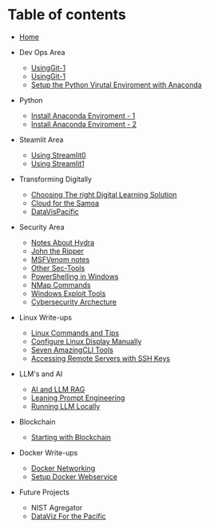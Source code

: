 # Table of contents
* [Home](README.md)
* Dev Ops Area
  * [UsingGit-1](DevOps/usinggit.md)
  * [UsingGit-1](DevOps/UsingGit.md)
  * [Setup the Python Virutal Enviroment with Anaconda](install\_anaconda\_pythonvirtualenv.md)
  
* Python
  * [Install Anaconda Enviroment - 1](Python/Install_Anaconda_PythonVirtualEnv.md)
  * [Install Anaconda Enviroment - 2](Python/install_anaconda_pythonvirtualenv.md)
  
* Steamlit Area
  * [Using Streamlit0](SteamlitArea/using\_streamlit.md)
  * [Using Streamlit1](SteamlitArea/Using\_Streamlit.md)

* Transforming Digitally 
  * [Choosing The right Digital Learning Solution](TransformingDigitally/choosing-the-right-digital-learning-solution.md)
  * [Cloud for the Samoa](TransformingDigitally/cloud-for-the-samoa.md)
  * [DataVisPacific](TransformingDigitally/datavizpacific.md)

* Security Area
  * [Notes About Hydra](SecArea/hydra_notes.md)
  * [John the Ripper](SecArea/John-the-Ripper-notes.md)
  * [MSFVenom notes](SecArea/msfvenom_notes.md)
  * [Other Sec-Tools](SecArea/OtherSecTools.md)
  * [PowerShelling in Windows](SecArea/Powershelling_in_Windows.md)
  * [NMap Commands](SecArea/useful_Nmap_Commands.md)
  * [Windows Exploit Tools](SecArea/Windows_Exploit_tools.md)
  * [Cybersecurity Archecture](SecArea/Cybersecurity_Architechture_Notes.md)

* Linux Write-ups 
  * [Linux Commands and Tips](LinuxWriteUps/LinuxTipsandTools.md)
  * [Configure Linux Display Manually](LinuxWriteUps/Manual_graphicDisplaySetting_Linux.md)
  * [Seven AmazingCLI Tools](LinuxWriteUps/sevenAmazingCLI_Tools.md)
  * [Accessing Remote Servers with SSH Keys](LinuxWriteUps/SettingupSSHkey_onLinux.md)

* LLM's and AI 
  * [AI and LLM RAG](LLMandAI/RAG_in_AI_n_LLM.md)
  * [Leaning Prompt Engineering](LLMandAI/LearningAboutPromptEngineering.md)
  * [Running LLM Locally](LLMandAI/runningLLMlocally.md)

* Blockchain 
  * [Starting with Blockchain](Blockchain/gettingstartwithBlockchain.md)

* Docker Write-ups
  * [Docker Networking](DockerWU/dockernetworking.md)
  * [Setup Docker Webservice](DockerWU/SettingUpDockerforWebServices.md)

* Future Projects 
  * NIST Agregator
  * [DataViz For the Pacific](datavizpacific.md)

